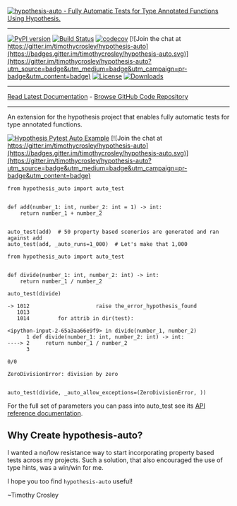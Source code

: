 [![hypothesis-auto - Fully Automatic Tests for Type Annotated Functions Using Hypothesis.](https://raw.github.com/timothycrosley/hypothesis-auto/master/art/logo_large.png)](https://timothycrosley.github.io/hypothesis-auto/)
_________________

[![PyPI version](https://badge.fury.io/py/hypothesis-auto.svg)](http://badge.fury.io/py/hypothesis-auto)
[![Build Status](https://travis-ci.org/timothycrosley/hypothesis-auto.svg?branch=master)](https://travis-ci.org/timothycrosley/hypothesis-auto)
[![codecov](https://codecov.io/gh/timothycrosley/hypothesis-auto/branch/master/graph/badge.svg)](https://codecov.io/gh/timothycrosley/hypothesis-auto)
[![Join the chat at https://gitter.im/timothycrosley/hypothesis-auto](https://badges.gitter.im/timothycrosley/hypothesis-auto.svg)](https://gitter.im/timothycrosley/hypothesis-auto?utm_source=badge&utm_medium=badge&utm_campaign=pr-badge&utm_content=badge)
[![License](https://img.shields.io/github/license/mashape/apistatus.svg)](https://pypi.python.org/pypi/hypothesis-auto/)
[![Downloads](https://pepy.tech/badge/hypothesis-auto)](https://pepy.tech/project/hypothesis-auto)
_________________

[Read Latest Documentation](https://timothycrosley.github.io/hypothesis-auto/) - [Browse GitHub Code Repository](https://github.com/timothycrosley/hypothesis-auto/)
_________________

An extension for the hypothesis project that enables fully automatic tests for type annotated functions.

[![Hypothesis Pytest Auto Example](https://raw.github.com/timothycrosley/hypothesis-auto/master/art/demo.gif)](https://github.com/timothycrosley/hypothesis-auto/blob/master/art/demo.gif) [![Join the chat at https://gitter.im/timothycrosley/hypothesis-auto](https://badges.gitter.im/timothycrosley/hypothesis-auto.svg)](https://gitter.im/timothycrosley/hypothesis-auto?utm_source=badge&utm_medium=badge&utm_campaign=pr-badge&utm_content=badge)

```python3
from hypothesis_auto import auto_test


def add(number_1: int, number_2: int = 1) -> int:
    return number_1 + number_2


auto_test(add)  # 50 property based scenerios are generated and ran against add
auto_test(add, _auto_runs=1_000)  # Let's make that 1,000
```


```python3
from hypothesis_auto import auto_test


def divide(number_1: int, number_2: int) -> int:
    return number_1 / number_2

auto_test(divide)

-> 1012                     raise the_error_hypothesis_found
   1013
   1014         for attrib in dir(test):

<ipython-input-2-65a3aa66e9f9> in divide(number_1, number_2)
      1 def divide(number_1: int, number_2: int) -> int:
----> 2     return number_1 / number_2
      3

0/0

ZeroDivisionError: division by zero


auto_test(divide, _auto_allow_exceptions=(ZeroDivisionError, ))
```

For the full set of parameters you can pass into auto_test see its [API reference documentation](https://timothycrosley.github.io/hypothesis-auto/reference/hypothesis_auto/tester/).

## Why Create hypothesis-auto?

I wanted a no/low resistance way to start incorporating property based tests across my projects. Such a solution, that also encouraged the use of type hints, was a win/win for me.

I hope you too find `hypothesis-auto` useful!

~Timothy Crosley
